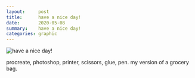 ```yaml
---
layout:     post
title:      have a nice day!
date:       2020-05-08
summary:    have a nice day!
categories: graphic
---
```

![have a nice day!](https://i.imgur.com/A0Qo5SL.jpg)

procreate, photoshop, printer, scissors, glue, pen. my version of a grocery bag.
